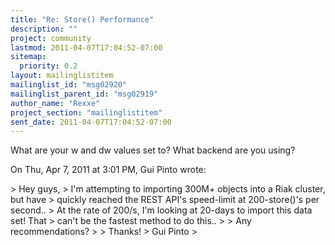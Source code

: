```yaml
---
title: "Re: Store() Performance"
description: ""
project: community
lastmod: 2011-04-07T17:04:52-07:00
sitemap:
  priority: 0.2
layout: mailinglistitem
mailinglist_id: "msg02920"
mailinglist_parent_id: "msg02919"
author_name: "Rexxe"
project_section: "mailinglistitem"
sent_date: 2011-04-07T17:04:52-07:00
---
```



What are your w and dw values set to? What backend are you using?

On Thu, Apr 7, 2011 at 3:01 PM, Gui Pinto  wrote:

&gt; Hey guys,
&gt; I'm attempting to importing 300M+ objects into a Riak cluster, but have
&gt; quickly reached the REST API's speed-limit at 200-store()'s per second..
&gt; At the rate of 200/s, I'm looking at 20-days to import this data set! That
&gt; can't be the fastest method to do this..
&gt;
&gt; Any recommendations?
&gt;
&gt; Thanks!
&gt; Gui Pinto
&gt;

